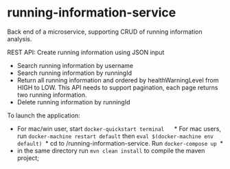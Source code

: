 # running-information-service

Back end of a microservice, supporting CRUD of running information analysis.

REST API:
Create running information using JSON input
- Search running information by username
- Search running information by runningId
- Return all running information and ordered by healthWarningLevel from HIGH to
LOW. This API needs to support pagination, each page returns two running
information.
- Delete running information by runningId


To launch the application:
  * For mac/win user, start `docker-quickstart terminal`
      * For mac users, run `docker-machine restart default` then `eval $(docker-machine env default)`
  * cd to /running-information-service. Run `docker-compose up`
  * 
  * in the same directory run `mvn clean install` to compile the maven project;


